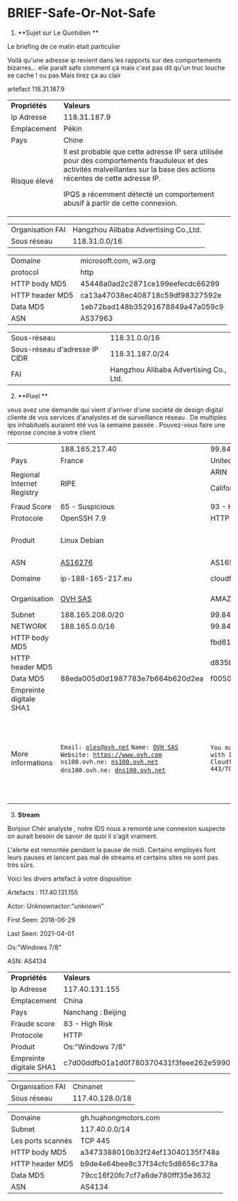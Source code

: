 


# **BRIEF-Safe-Or-Not-Safe**



1. **Sujet sur Le Quotidien **

Le briefing de ce matin était particulier 

Voilà qu'une adresse ip revient dans les rapports sur des comportements bizarres... elle paraît safe comment çà mais c'est pas dit qu'un truc louche se cache ! ou pas Mais tirez ça au clair

artefact 118.31.187.9


<table>
  <tr>
   <td><strong>Propriétés</strong>
   </td>
   <td><strong>Valeurs</strong>
   </td>
  </tr>
  <tr>
   <td>Ip Adresse 
   </td>
   <td>118.31.187.9
   </td>
  </tr>
  <tr>
   <td>Emplacement
   </td>
   <td>Pékin
   </td>
  </tr>
  <tr>
   <td>Pays
   </td>
   <td>Chine
   </td>
  </tr>
  <tr>
   <td>Risque élevé 
   </td>
   <td>Il est probable que cette adresse IP sera utilisée pour des comportements frauduleux et des activités malveillantes sur la base des actions récentes de cette adresse IP. 
<p>
IPQS a récemment détecté un comportement abusif à partir de cette connexion.
   </td>
  </tr>
</table>



<table>
  <tr>
   <td>Organisation FAI
   </td>
   <td>Hangzhou Alibaba Advertising Co.,Ltd.
   </td>
  </tr>
  <tr>
   <td>Sous réseau
   </td>
   <td>118.31.0.0/16
   </td>
  </tr>
</table>



<table>
  <tr>
   <td>Domaine
   </td>
   <td>microsoft.com, w3.org
   </td>
  </tr>
  <tr>
   <td>protocol
   </td>
   <td>http
   </td>
  </tr>
  <tr>
   <td>HTTP body MD5
   </td>
   <td>45448a0ad2c2871ce199eefecdc66299
   </td>
  </tr>
  <tr>
   <td>HTTP header MD5
   </td>
   <td>ca13a47038ec408718c59df98327592e
   </td>
  </tr>
  <tr>
   <td>Data MD5
   </td>
   <td>1eb72bad148b35291678849a47a059c9
   </td>
  </tr>
  <tr>
   <td>ASN
   </td>
   <td>AS37963
   </td>
  </tr>
</table>



<table>
  <tr>
   <td>Sous-réseau
   </td>
   <td>118.31.0.0/16
   </td>
  </tr>
  <tr>
   <td>Sous-réseau d'adresse IP CIDR
   </td>
   <td>118.31.187.0/24
   </td>
  </tr>
  <tr>
   <td>FAI
   </td>
   <td>Hangzhou Alibaba Advertising Co., Ltd.
   </td>
  </tr>
</table>




2. **Pixel **

vous avez une demande qui vient d'arriver d'une société de design digital cliente de vos services d'analystes et de surveillance réseau . De multiples ips inhabituels auraient été vus la semaine passée . Pouvez-vous faire une réponse concise à votre client 


<table>
  <tr>
   <td>
   </td>
   <td>188.165.217.40
   </td>
   <td>99.84.237.62 
   </td>
   <td>103.219.112.88 
   </td>
   <td>64.90.53.204 
   </td>
   <td>184.168.131.24
   </td>
  </tr>
  <tr>
   <td>Pays
   </td>
   <td>France
   </td>
   <td>United States
   </td>
   <td>Indonesia
   </td>
   <td>United States
   </td>
   <td>United States
   </td>
  </tr>
  <tr>
   <td>Regional Internet Registry
   </td>
   <td>RIPE
   </td>
   <td>ARIN
<p>
California
   </td>
   <td>Bekasi
<p>
Jawa Barat
   </td>
   <td>BREA
<p>
California
   </td>
   <td>Scottsdale
<p>
Arizona
   </td>
  </tr>
  <tr>
   <td>Fraud Score
   </td>
   <td>65 - Suspicious
   </td>
   <td>93 - High Risk
   </td>
   <td>99 - High Risk
   </td>
   <td>65 - Suspicious
   </td>
   <td>70 - Suspicious
   </td>
  </tr>
  <tr>
   <td>Protocole
   </td>
   <td>OpenSSH 7.9
   </td>
   <td>HTTP
   </td>
   <td>HTTP
   </td>
   <td>HTTP
   </td>
   <td>
   </td>
  </tr>
  <tr>
   <td>Produit
   </td>
   <td>Linux Debian
   </td>
   <td>
   </td>
   <td>Apache Coyote HTTP Connector 1.1
<p>
<code>os:"Linux 3.11+</code>
   </td>
   <td>Apache HTTP Server
   </td>
   <td>
   </td>
  </tr>
  <tr>
   <td>ASN
   </td>
   <td><a href="https://www.onyphe.io/search/?query=category%3Adatascan%20asn%3A%22AS16276%22">AS16276</a>
   </td>
   <td>AS16509
   </td>
   <td>AS137342
   </td>
   <td>AS26347
   </td>
   <td>AS26496
   </td>
  </tr>
  <tr>
   <td>Domaine
   </td>
   <td>ip-188-165-217.eu
   </td>
   <td>cloudfront.net
   </td>
   <td>w3.org
   </td>
   <td>apache2-sith.oakridge.dreamhost.com, <a href="https://www.onyphe.io/search/?query=category%3Adatascan%20hostname%3A%22mg.egshq.com%22">mg.egshq.com</a>
   </td>
   <td>secureserver.net
   </td>
  </tr>
  <tr>
   <td>Organisation 
   </td>
   <td><a href="https://www.onyphe.io/search/?query=category%3Adatascan%20organization%3A%22OVH%20SAS%22">OVH SAS</a>
   </td>
   <td>AMAZON-02
   </td>
   <td>DISKOMINFO TANGERANG SELATAN
   </td>
   <td>DREAMHOST-AS
   </td>
   <td>AS-26496-GO-DADDY-COM-LLC
   </td>
  </tr>
  <tr>
   <td>Subnet
   </td>
   <td>188.165.208.0/20
   </td>
   <td>99.84.0.0/16
   </td>
   <td>103.219.112.0/24
   </td>
   <td>64.90.32.0/19
   </td>
   <td>184.168.128.0/17
   </td>
  </tr>
  <tr>
   <td>NETWORK
   </td>
   <td>188.165.0.0/16
   </td>
   <td>99.84.232.0/21
   </td>
   <td>103.219.112.0/24
   </td>
   <td>64.90.32.0/19
   </td>
   <td>184.168.128.0/21
   </td>
  </tr>
  <tr>
   <td>HTTP body MD5
   </td>
   <td>
   </td>
   <td>fbd61efe2e30b13e98ca9eb98d2e6970
   </td>
   <td>c243df337b0e8dc299eddaa849b476f9
   </td>
   <td>00aa67e2416ada8d55f0b2084bbe1288
   </td>
   <td>
   </td>
  </tr>
  <tr>
   <td>HTTP header MD5
   </td>
   <td>
   </td>
   <td>d835b2fcaabe18ef48db070a97788952
   </td>
   <td>e69cec05db4aac9b735e7a0c14db7c71
   </td>
   <td>5e3be43ba920269a0ff1709300a208f8
   </td>
   <td>
   </td>
  </tr>
  <tr>
   <td>Data MD5
   </td>
   <td>88eda005d0d1987783e7b664b620d2ea
   </td>
   <td>f00505e92b24db037f3265ef325d6494
   </td>
   <td>3be61694cc9eefc36ca163bcbfda4a68
   </td>
   <td>5d9677be4c234cd3d580219d4308aa33
   </td>
   <td>
   </td>
  </tr>
  <tr>
   <td>Empreinte digitale SHA1
   </td>
   <td>
   </td>
   <td>
   </td>
   <td>
   </td>
   <td>356bdb80faa6eebe86a3a4d93e40d207f414fb51
   </td>
   <td>
   </td>
  </tr>
  <tr>
   <td>More informations 
   </td>
   <td><code>Email: <a href="https://www.virustotal.com/gui/search/entity%253Aip%2520whois%253Aoles%2540ovh.net">oles@ovh.net</a></code>
<code>Name: <a href="https://www.virustotal.com/gui/search/entity%253Aip%2520whois%253A%2522OVH%2520SAS%2522">OVH SAS</a></code>
<code>Website: <a href="https://www.virustotal.com/gui/search/entity%253Aip%2520whois%253A%2522https%253A%252F%252Fwww.ovh.com%2522">https://www.ovh.com</a></code>
<code>ns100.ovh.ne: <a href="https://www.virustotal.com/gui/search/entity%253Aip%2520whois%253Ans100.ovh.net">ns100.ovh.net</a></code>
<code>dns100.ovh.ne: <a href="https://www.virustotal.com/gui/search/entity%253Aip%2520whois%253Adns100.ovh.net">dns100.ovh.net</a></code>
<code> </code>
   </td>
   <td><code>You may see your network communicating with IP addresses belonging to Amazon Cloudfront on ports 80/TCP and 443/TCP.</code>
   </td>
   <td><code>phone: <a href="https://www.virustotal.com/gui/search/entity%253Aip%2520whois%253A%252B62-811-1247012">+62-811-1247012</a></code>
<code>e-mail: <a href="https://www.virustotal.com/gui/search/entity%253Aip%2520whois%253Aaplahunnajat%2540tangerangselatankota.go.id">aplahunnajat@tangerangselatankota.go.id</a></code>
   </td>
   <td>
   </td>
   <td><code>Name Server: <a href="https://www.virustotal.com/gui/search/entity%253Aip%2520whois%253AA1-245.AKAM.NET">A1-245.AKAM.NET</a></code>
<code>Name Server: <a href="https://www.virustotal.com/gui/search/entity%253Aip%2520whois%253AA11-64.AKAM.NET">A11-64.AKAM.NET</a></code>
<code>Name Server: <a href="https://www.virustotal.com/gui/search/entity%253Aip%2520whois%253AA20-65.AKAM.NET">A20-65.AKAM.NET</a></code>
<code>Name Server: <a href="https://www.virustotal.com/gui/search/entity%253Aip%2520whois%253AA6-66.AKAM.NET">A6-66.AKAM.NET</a></code>
<code>Name Server: <a href="https://www.virustotal.com/gui/search/entity%253Aip%2520whois%253AA8-67.AKAM.NET">A8-67.AKAM.NET</a></code>
<code>Name Server: <a href="https://www.virustotal.com/gui/search/entity%253Aip%2520whois%253AA9-67.AKAM.NET">A9-67.AKAM.NET</a></code>
<code>Name Server: <a href="https://www.virustotal.com/gui/search/entity%253Aip%2520whois%253ACNS1.SECURESERVER.NET">CNS1.SECURESERVER.NET</a></code>
<code>Name Server: <a href="https://www.virustotal.com/gui/search/entity%253Aip%2520whois%253ACNS2.SECURESERVER.NET">CNS2.SECURESERVER.NET</a></code>
<code>Registrar URL: <a href="https://www.virustotal.com/gui/search/entity%253Aip%2520whois%253A%2522http%253A%252F%252Fwww.wildwestdomains.com%2522">http://www.wildwestdomains.com</a></code>
<code>"host" : "p3plcorpdnsm02"</code>
   </td>
  </tr>
</table>




3. **Stream**

Bonjour Chèr analyste , notre IDS nous a remonté une connexion suspecte on aurait besoin de savoir de quoi il s'agit vraiment.

L'alerte est remontée pendant la pause de midi. Certains employés font leurs pauses et lancent pas mal de streams et certains sites ne sont pas très sûrs. 

Voici les divers artefact à votre disposition 

Artefacts : 117.40.131.155 

Actor: Unknownactor:"unknown" 

First Seen: 2018-06-29 

Last Seen: 2021-04-01

Os:"Windows 7/8" 

ASN: AS4134


<table>
  <tr>
   <td><strong>Propriétés</strong>
   </td>
   <td><strong>Valeurs</strong>
   </td>
  </tr>
  <tr>
   <td>Ip Adresse 
   </td>
   <td>117.40.131.155 
   </td>
  </tr>
  <tr>
   <td>Emplacement
   </td>
   <td>China
   </td>
  </tr>
  <tr>
   <td>Pays
   </td>
   <td>Nanchang : Beijing
   </td>
  </tr>
  <tr>
   <td>Fraude score
   </td>
   <td>83 - High Risk
   </td>
  </tr>
  <tr>
   <td>Protocole
   </td>
   <td>HTTP
   </td>
  </tr>
  <tr>
   <td>Produit 
   </td>
   <td>Os:"Windows 7/8"
   </td>
  </tr>
  <tr>
   <td>Empreinte digitale SHA1
   </td>
   <td>c7d00ddfb01a1d0f780370431f3feee262e59903
   </td>
  </tr>
</table>



<table>
  <tr>
   <td>Organisation FAI
   </td>
   <td>Chinanet
   </td>
  </tr>
  <tr>
   <td>Sous réseau
   </td>
   <td>117.40.128.0/18
   </td>
  </tr>
</table>



<table>
  <tr>
   <td>Domaine
   </td>
   <td>gh.huahongmotors.com
   </td>
  </tr>
  <tr>
   <td>Subnet
   </td>
   <td>117.40.0.0/14
   </td>
  </tr>
  <tr>
   <td>Les ports scannés
   </td>
   <td>TCP 445
   </td>
  </tr>
  <tr>
   <td>HTTP body MD5
   </td>
   <td>a3473388010b32f24ef13040135f748a
   </td>
  </tr>
  <tr>
   <td>HTTP header MD5
   </td>
   <td>b9de4e64bee8c37f34cfc5d8656c378a
   </td>
  </tr>
  <tr>
   <td>Data MD5
   </td>
   <td>79cc16f20fc7cf7a6de780fff35e3632
   </td>
  </tr>
  <tr>
   <td>ASN
   </td>
   <td>AS4134
   </td>
  </tr>
</table>

